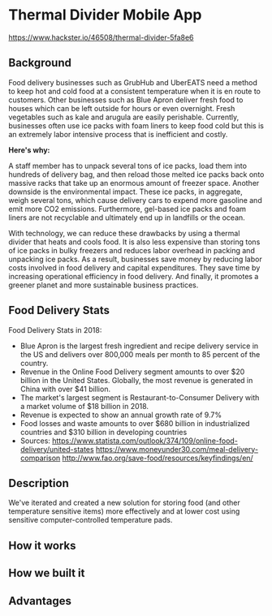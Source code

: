 Thermal Divider Mobile App
====================

https://www.hackster.io/46508/thermal-divider-5fa8e6

Background
-------------------

Food delivery businesses such as GrubHub and UberEATS need a method to keep hot and cold food at a consistent temperature when it is en route to customers. Other businesses such as Blue Apron deliver fresh food to houses which can be left outside for hours or even overnight. Fresh vegetables such as kale and arugula are easily perishable. Currently, businesses often use ice packs with foam liners to keep food cold but this is an extremely labor intensive process that is inefficient and costly. 

<b>Here's why:</b>

A staff member has to unpack several tons of ice packs, load them into hundreds of delivery bag, and then reload those melted ice packs back onto massive racks that take up an enormous amount of freezer space. Another downside is the environmental impact. These ice packs, in aggregate, weigh several tons, which cause delivery cars to expend more gasoline and emit more CO2 emissions. Furthermore, gel-based ice packs and foam liners are not recyclable and ultimately end up in landfills or the ocean. 

With technology, we can reduce these drawbacks by using a thermal divider that heats and cools food. It is also less expensive than storing tons of ice packs in bulky freezers and reduces labor overhead in packing and unpacking ice packs. As a result, businesses save money by reducing labor costs involved in food delivery and capital expenditures. They save time by increasing operational efficiency in food delivery. And finally, it promotes a greener planet and more sustainable business practices.


Food Delivery Stats
-------------

Food Delivery Stats in 2018:
* Blue Apron is the largest fresh ingredient and recipe delivery service in the US and delivers over 800,000 meals per month to 85 percent of the country.
* Revenue in the Online Food Delivery segment amounts to over $20 billion in the United States.
Globally, the most revenue is generated in China with over $41 billion.
* The market's largest segment is Restaurant-to-Consumer Delivery with a market volume of $18 billion in 2018.
* Revenue is expected to show an annual growth rate of 9.7%
* Food losses and waste amounts to over $680 billion in industrialized countries and $310 billion in developing countries
* Sources: https://www.statista.com/outlook/374/109/online-food-delivery/united-states
  https://www.moneyunder30.com/meal-delivery-comparison
  http://www.fao.org/save-food/resources/keyfindings/en/

Description
-------------

We've iterated and created a new solution for storing food (and other temperature sensitive items) more effectively and at lower cost using sensitive computer-controlled temperature pads.

How it works
----------------

How we built it
--------------------

Advantages
-------------------------
